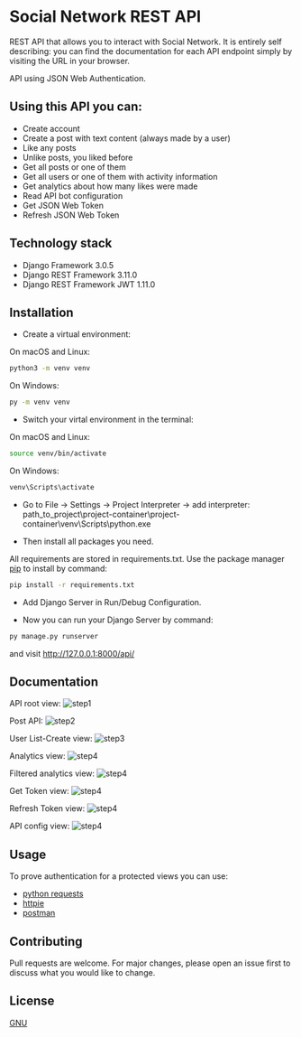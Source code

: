 # Social Network REST API

REST API that allows you to interact with Social Network.
It is entirely self describing: you can find the documentation
for each API endpoint simply by visiting the URL in your browser.

API using JSON Web Authentication. 

## Using this API you can:
* Create account
* Create a post with text content (always made by a user)
* Like any posts
* Unlike posts, you liked before
* Get all posts or one of them
* Get all users or one of them with activity information
* Get analytics about how many likes were made
* Read API bot configuration
* Get JSON Web Token
* Refresh JSON Web Token

## Technology stack
* Django Framework 3.0.5
* Django REST Framework 3.11.0
* Django REST Framework JWT 1.11.0

## Installation
* Create a virtual environment:

On macOS and Linux:
```bash
python3 -m venv venv
```
On Windows:
```bash
py -m venv venv
```

* Switch your virtal environment in the terminal:

On macOS and Linux:
```bash
source venv/bin/activate
```
On Windows:
```bash
venv\Scripts\activate
```

* Go to File -> Settings -> Project Interpreter -> 
add interpreter: path_to_project\project-container\project-container\venv\Scripts\python.exe 

* Then install all packages you need.

All requirements are stored in requirements.txt.
Use the package manager [pip](https://pip.pypa.io/en/stable/) 
to install by command:

```bash
pip install -r requirements.txt
```

* Add Django Server in Run/Debug Configuration.

* Now you can run your Django Server by command:
```bash
py manage.py runserver
```
and visit http://127.0.0.1:8000/api/ 


## Documentation

API root view:
![step1](static/img/readme/1.png?raw=true "Title")

Post API:
![step2](static/img/readme/2.png?raw=true "Title")

User List-Create view:
![step3](static/img/readme/3.png?raw=true "Title")

Analytics view:
![step4](static/img/readme/4.png?raw=true "Title")

Filtered analytics view:
![step4](static/img/readme/5.png?raw=true "Title")

Get Token view:
![step4](static/img/readme/6.png?raw=true "Title")

Refresh Token view:
![step4](static/img/readme/7.png?raw=true "Title")

API config view:
![step4](static/img/readme/8.png?raw=true "Title")


## Usage
To prove authentication for a protected views you can use:
* [python requests](https://requests.readthedocs.io/en/master/)
* [httpie](https://httpie.org/)
* [postman](https://www.postman.com/)

## Contributing
Pull requests are welcome. For major changes, please open an issue first to discuss what you would like to change.

## License
[GNU](https://choosealicense.com/licenses/gpl-3.0/)
